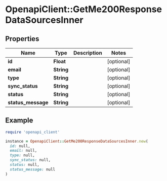 # OpenapiClient::GetMe200ResponseDataSourcesInner

## Properties

| Name | Type | Description | Notes |
| ---- | ---- | ----------- | ----- |
| **id** | **Float** |  | [optional] |
| **email** | **String** |  | [optional] |
| **type** | **String** |  | [optional] |
| **sync_status** | **String** |  | [optional] |
| **status** | **String** |  | [optional] |
| **status_message** | **String** |  | [optional] |

## Example

```ruby
require 'openapi_client'

instance = OpenapiClient::GetMe200ResponseDataSourcesInner.new(
  id: null,
  email: null,
  type: null,
  sync_status: null,
  status: null,
  status_message: null
)
```

